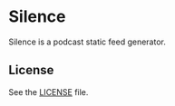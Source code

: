 # Silence

Silence is a podcast static feed generator.

## License

See the [LICENSE](LICENSE) file.
